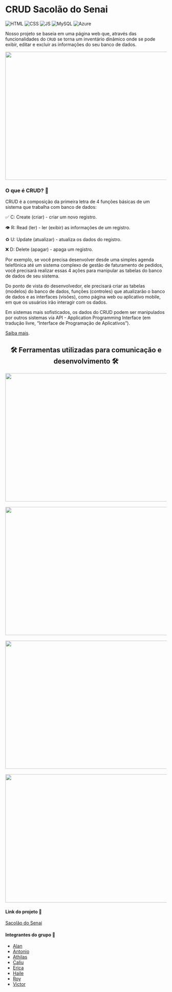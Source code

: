 # CRUD Sacolão do Senai

![HTML](https://img.shields.io/twitter/url?color=%23E34F26&label=HTML5&logo=html5&logoColor=%23E34F26&style=flat-square&url=https%3A%2F%2Fwww.w3schools.com%2F)   ![CSS](https://img.shields.io/twitter/url?color=%231572B6&label=CSS3&logo=css3&logoColor=%231572B6&style=flat-square&url=https%3A%2F%2Fwww.w3schools.com%2F)   ![JS](https://img.shields.io/twitter/url?color=%23F7DF1E&label=JavaScript&logo=JavaScript&logoColor=%23F7DF1E&style=flat-square&url=https%3A%2F%2Fwww.w3schools.com%2F)   ![MySQL](https://img.shields.io/twitter/url?color=%234479A1&label=MySQL&logo=MySQL&logoColor=%234479A1&style=flat-square&url=https%3A%2F%2Fwww.w3schools.com%2F)   ![Azure](https://img.shields.io/twitter/url?color=%230078D4&label=Microsoft%20Azure&logo=Microsoft%20Azure&logoColor=%230078D4&style=flat-square&url=https%3A%2F%2Fwww.w3schools.com%2F)

Nosso projeto se baseia em uma página web que, através das funcionalidades do `` CRUD `` se torna um inventário dinâmico onde se pode exibir, editar e excluir as informações do seu banco de dados.

<p align="center">
  <img src="https://user-images.githubusercontent.com/71888055/125679510-35de2013-bca9-4538-a66d-27b00892f0b7.jpeg" width="600px" height="400px" />
</p>

### O que é CRUD? 🤔

CRUD é a composição da primeira letra de 4 funções básicas de um sistema que trabalha com banco de dados:

✅ C: Create (criar) - criar um novo registro.

👁 R: Read (ler) - ler (exibir) as informações de um registro.

♻️ U: Update (atualizar) - atualiza os dados do registro.

❌ D: Delete (apagar) - apaga um registro.

Por exemplo, se você precisa desenvolver desde uma simples agenda telefônica até um sistema complexo de gestão de faturamento de pedidos, você precisará realizar essas 4 ações para manipular as tabelas do banco de dados de seu sistema.

Do ponto de vista do desenvolvedor, ele precisará criar as tabelas (modelos) do banco de dados, funções (controles) que atualizarão o banco de dados e as interfaces (visões), como página web ou aplicativo mobile, em que os usuários irão interagir com os dados.

Em sistemas mais sofisticados, os dados do CRUD podem ser manipulados por outros sistemas via API - Application Programming Interface (em tradução livre, “Interface de Programação de Aplicativos”).

[Saiba mais](https://angelopublio.com.br/blog/crud).

<h2 align="center"> 🛠️ Ferramentas utilizadas para comunicação e desenvolvimento 🛠️</h2>

<p align="center">
    <img src="https://user-images.githubusercontent.com/71888055/125680629-56f952c0-13e7-45ab-9340-68be60ee4cb8.PNG" width="600px" height="400px" />
  <br>
  <br>

  <img src="https://user-images.githubusercontent.com/71888055/125680625-c439dc27-8f5f-46d4-99ae-b06a58f2f30e.PNG" width="600px" height="400px" />
  <br>
  <br>

  <img src="https://user-images.githubusercontent.com/71888055/125680354-d092e62f-8f4d-48cb-ada0-a075e6649db3.PNG" width="600px" height="400px" />
  <br>
  <br>

  <img src="https://user-images.githubusercontent.com/71888055/125680943-83e7f493-58dc-42c4-a773-2074ba414384.jpg"  width="600px" height="400px" />
</p>

#### Link do projeto 🔗

[Sacolão do Senai](http://haile1.eastus2.cloudapp.azure.com/sacol%C3%A3o.html)

#### Integrantes do grupo 🔗

- [Alan](https://github.com/allan-gh)
- [Antonio](https://github.com/Antonio1711)
- [Athilas](https://github.com/Athilas-Silva)
- [Caliu](https://github.com/caliusantos)
- [Erica](https://github.com/EricaSantos-FullStack)
- [Haile](https://github.com/hailemarcos)
- [Roy](https://github.com/Roymp3)
- [Victor](https://github.com/ViictorSR388)
